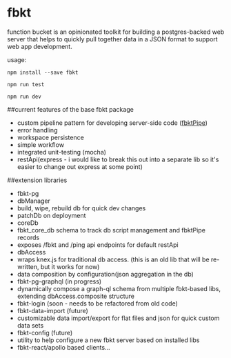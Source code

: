 # fbkt
function bucket is an opinionated toolkit for building a postgres-backed web server that 
helps to quickly pull together data in a JSON format to support web app development.

usage:
```
npm install --save fbkt
```

```
npm run test
```

```
npm run dev
```

##current features of the base fbkt package
- custom pipeline pattern for developing server-side code (<a href="https://github.com/stlbucket/fbkt/blob/master/Fbkt/coreLibs/fbktPipe/fbktPipe/index.js">fbktPipe</a>)
 - error handling
 - workspace persistence
 - simple workflow
- integrated unit-testing (mocha)
- restApi(express - i would like to break this out into a separate lib so it's easier to change out express at some point)

##extension libraries
- fbkt-pg
 - dbManager
  - build, wipe, rebuild db for quick dev changes
  - patchDb on deployment
 - coreDb
  - fbkt_core_db schema to track db script management and fbktPipe records
  - exposes /fbkt and /ping api endpoints for default restApi
 - dbAccess
  - wraps knex.js for traditional db access.  (this is an old lib that will be re-written, but it works for now)
  - data composition by configuration(json aggregation in the db)
- fbkt-pg-graphql (in progress)
 - dynamically compose a graph-ql schema from multiple fbkt-based libs, extending dbAccess.composite structure
- fbkt-login (soon - needs to be refactored from old code)
- fbkt-data-import (future)
 - customizable data import/export for flat files and json for quick custom data sets
- fbkt-config (future)
 - utility to help configure a new fbkt server based on installed libs
- fbkt-react/apollo based clients... 
